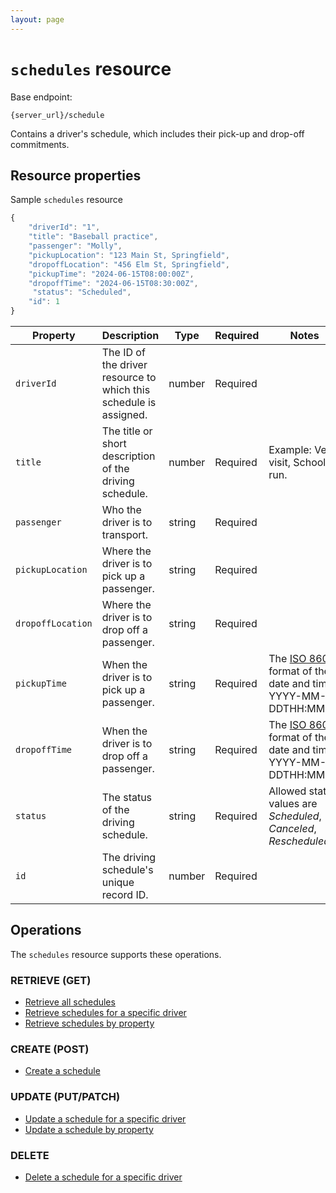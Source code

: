 ```yaml
---
layout: page
---
```


# `schedules` resource

Base endpoint:

```shell
{server_url}/schedule
```

Contains a driver's schedule, which includes their pick-up and drop-off commitments.

## Resource properties

Sample `schedules` resource

```js
{
    "driverId": "1",
    "title": "Baseball practice",
    "passenger": "Molly",
    "pickupLocation": "123 Main St, Springfield",
    "dropoffLocation": "456 Elm St, Springfield",
    "pickupTime": "2024-06-15T08:00:00Z",
    "dropoffTime": "2024-06-15T08:30:00Z",
     "status": "Scheduled",
    "id": 1
}
```

| Property | Description | Type | Required | Notes |
| -------------- | ------ | ------------ |------------ |------------ |
| `driverId` | The ID of the driver resource to which this schedule is assigned. | number | Required |  |
| `title` | The title or short description of the driving schedule. | number | Required | Example: Vet visit, School run. |
|`passenger` | Who the driver is to transport. | string | Required |  |
| `pickupLocation` | Where the driver is to pick up a passenger. | string | Required |  |
| `dropoffLocation` | Where the driver is to drop off a passenger. | string | Required |  |
| `pickupTime` | When the driver is to pick up a passenger. | string | Required | The [ISO 8601](https://en.wikipedia.org/wiki/ISO_8601) format of the date and time: YYYY-MM-DDTHH:MM:SS |
| `dropoffTime` | When the driver is to drop off a passenger. | string | Required | The [ISO 8601](https://en.wikipedia.org/wiki/ISO_8601) format of the date and time: YYYY-MM-DDTHH:MM:SS |
| `status` | The status of the driving schedule. | string | Required |Allowed status values are *Scheduled*, *Canceled*, *Rescheduled*. |
| `id` | The driving schedule's unique record ID. | number | Required |  |

## Operations

The `schedules` resource supports these operations.

### RETRIEVE (GET)

* [Retrieve all schedules](../2-operations/schedules-get-all-schedules.md)
* [Retrieve schedules for a specific driver](../2-operations/schedules-get-schedule-by-id.md)
* [Retrieve schedules by property](../2-operations/schedules-get-schedule-by-property.md)

### CREATE (POST)

* [Create a schedule](../2-operations/schedules-create-schedule.md)

### UPDATE (PUT/PATCH)

* [Update a schedule for a specific driver](../2-operations/schedules-update-schedule-by-id.md)
* [Update a schedule by property](../2-operations/schedules-update-schedule-by-property.md)

### DELETE

* [Delete a schedule for a specific driver](../2-operations/schedules-delete-schedule-by-id.md)
